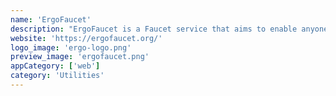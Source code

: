 ```yaml
---
name: 'ErgoFaucet'
description: "ErgoFaucet is a Faucet service that aims to enable anyone to gain assets(Erg, Tokens) needed for testing most beta Ergo Projects on Mainnet or Testnet networks."
website: 'https://ergofaucet.org/'
logo_image: 'ergo-logo.png'
preview_image: 'ergofaucet.png'
appCategory: ['web']
category: 'Utilities'
---
```


